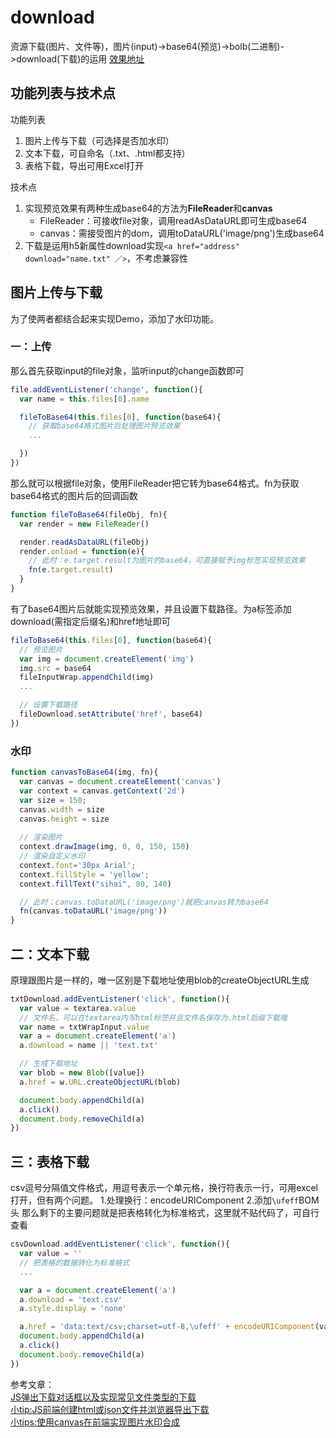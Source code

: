 # download
资源下载(图片、文件等)，图片(input)->base64(预览)->bolb(二进制)->download(下载)的运用
[效果地址](https://sihai00.github.io/training-demo/download/)

## 功能列表与技术点
功能列表
1. 图片上传与下载（可选择是否加水印）
2. 文本下载，可自命名（.txt、.html都支持）
3. 表格下载，导出可用Excel打开

技术点
1. 实现预览效果有两种生成base64的方法为**FileReader**和**canvas**
   - FileReader：可接收file对象，调用readAsDataURL即可生成base64
   - canvas：需接受图片的dom，调用toDataURL('image/png')生成base64
2. 下载是运用h5新属性download实现`<a href="address" download="name.txt" ／>`，不考虑兼容性

## 图片上传与下载
为了使两者都结合起来实现Demo，添加了水印功能。

### 一：上传
那么首先获取input的file对象，监听input的change函数即可
```javascript
file.addEventListener('change', function(){
  var name = this.files[0].name

  fileToBase64(this.files[0], function(base64){
    // 获取base64格式图片后处理图片预览效果
    ...

  })
})
```

那么就可以根据file对象，使用FileReader把它转为base64格式。fn为获取base64格式的图片后的回调函数
```javascript
function fileToBase64(fileObj, fn){
  var render = new FileReader()

  render.readAsDataURL(fileObj)
  render.onload = function(e){
    // 此时：e.target.result为图片的base64，可直接赋予img标签实现预览效果
    fn(e.target.result)
  }
}
```

有了base64图片后就能实现预览效果，并且设置下载路径。为a标签添加download(需指定后缀名)和href地址即可
```javascript
fileToBase64(this.files[0], function(base64){
  // 预览图片
  var img = document.createElement('img')
  img.src = base64
  fileInputWrap.appendChild(img)
  ...

  // 设置下载路径
  fileDownload.setAttribute('href', base64)
})
```

### 水印
```javascript
function canvasToBase64(img, fn){
  var canvas = document.createElement('canvas')
  var context = canvas.getContext('2d')
  var size = 150;
  canvas.width = size
  canvas.height = size
  
  // 渲染图片
  context.drawImage(img, 0, 0, 150, 150)
  // 渲染自定义水印
  context.font='30px Arial';
  context.fillStyle = 'yellow';
  context.fillText("sihai", 80, 140)

  // 此时：canvas.toDataURL('image/png')就把canvas转为base64
  fn(canvas.toDataURL('image/png'))
}
```
## 二：文本下载
原理跟图片是一样的，唯一区别是下载地址使用blob的createObjectURL生成
```javascript
txtDownload.addEventListener('click', function(){
  var value = textarea.value
  // 文件名，可以在textarea内写html标签并且文件名保存为.html后缀下载哦
  var name = txtWrapInput.value
  var a = document.createElement('a')
  a.download = name || 'text.txt'

  // 生成下载地址
  var blob = new Blob([value])
  a.href = w.URL.createObjectURL(blob)

  document.body.appendChild(a)
  a.click()
  document.body.removeChild(a)
})
```

## 三：表格下载
csv逗号分隔值文件格式，用逗号表示一个单元格，换行符表示一行，可用excel打开，但有两个问题。
1.处理换行：encodeURIComponent
2.添加`\ufeff`BOM头
那么剩下的主要问题就是把表格转化为标准格式，这里就不贴代码了，可自行查看
```javascript
csvDownload.addEventListener('click', function(){
  var value = ''
  // 把表格的数据转化为标准格式
  ...

  var a = document.createElement('a')
  a.download = 'text.csv'
  a.style.display = 'none'

  a.href = 'data:text/csv;charset=utf-8,\ufeff' + encodeURIComponent(value);
  document.body.appendChild(a)
  a.click()
  document.body.removeChild(a)
})
```

参考文章：\
[JS弹出下载对话框以及实现常见文件类型的下载](http://www.cnblogs.com/liuxianan/p/js-download.html)\
[小tip:JS前端创建html或json文件并浏览器导出下载](http://www.zhangxinxu.com/wordpress/2017/07/js-text-string-download-as-html-json-file/)\
[小tips:使用canvas在前端实现图片水印合成](http://www.zhangxinxu.com/wordpress/2017/05/canvas-picture-watermark-synthesis/)

